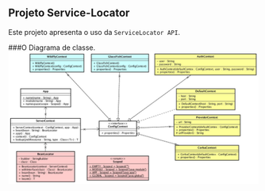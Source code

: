 ## Projeto Service-Locator

Este projeto apresenta o uso da `ServiceLocator API`. 

###O Diagrama de classe.
![Diagrama de Classe](/diagrama/locator.jpg "Diagrama de Classe - Service Locator API")
